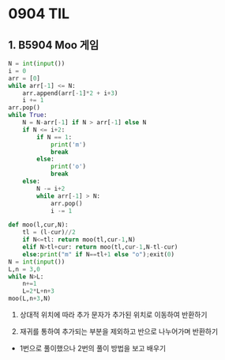 # 0904 TIL

## 1. B5904 Moo 게임

```python
N = int(input())
i = 0
arr = [0]
while arr[-1] <= N:
    arr.append(arr[-1]*2 + i+3)
    i += 1
arr.pop()
while True:
    N = N-arr[-1] if N > arr[-1] else N
    if N <= i+2:
        if N == 1:
            print('m')
            break
        else:
            print('o')
            break
    else:
        N -= i+2
        while arr[-1] > N:
            arr.pop()
            i -= 1
```

```python
def moo(l,cur,N):
    tl = (l-cur)//2
    if N<=tl: return moo(tl,cur-1,N)
    elif N>tl+cur: return moo(tl,cur-1,N-tl-cur)
    else:print("m" if N==tl+1 else "o");exit(0)
N = int(input())
L,n = 3,0
while N>L:
    n+=1
    L=2*L+n+3
moo(L,n+3,N)
```

1. 상대적 위치에 따라 추가 문자가 추가된 위치로 이동하여 반환하기

2. 재귀를 통하여 추가되는 부분을 제외하고 반으로 나누어가며 반환하기
- 1번으로 풀이했으나 2번의 풀이 방법을 보고 배우기


